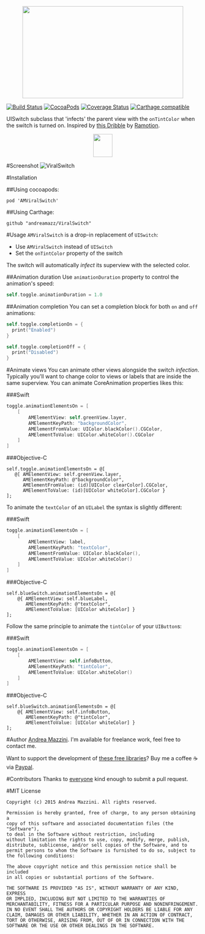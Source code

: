 <p align="center">
  <img width="420" height="240" src="assets/logo.png"/>
</p>

[![Build Status](https://travis-ci.org/andreamazz/ViralSwitch.png)](https://travis-ci.org/andreamazz/ViralSwitch)
[![CocoaPods](https://cocoapod-badges.herokuapp.com/v/AMViralSwitch/badge.png?style=flat)](http://cocoapods.org/?q=amviralswitch)
[![Coverage Status](https://coveralls.io/repos/andreamazz/ViralSwitch/badge.svg)](https://coveralls.io/r/andreamazz/ViralSwitch)
[![Carthage compatible](https://img.shields.io/badge/Carthage-compatible-4BC51D.svg?style=flat)](https://github.com/Carthage/Carthage)

UISwitch subclass that 'infects' the parent view with the `onTintColor` when the switch is turned on. Inspired by [this Dribble](https://dribbble.com/shots/1749645-Contact-Sync) by [Ramotion](https://dribbble.com/teams/Ramotion).

<p align="center">
  <a href='https://appetize.io/app/0c9gj9epg9bnv87c4mu94udcfr' alt='Live demo'>
    <img width="50" height="60" src="assets/demo.png"/>
  </a>
</p>

#Screenshot
![ViralSwitch](https://raw.githubusercontent.com/andreamazz/ViralSwitch/master/assets/screenshot.gif)

#Installation

##Using cocoapods:
```
pod 'AMViralSwitch'
```

##Using Carthage:
```
github "andreamazz/ViralSwitch"
```

#Usage
`AMViralSwitch` is a drop-in replacement of `UISwitch`:  
- Use `AMViralSwitch` instead of `UISwitch`
- Set the `onTintColor` property of the switch

The switch will automatically _infect_ its superview with the selected color.

##Animation duration
Use `animationDuration` property to control the animation's speed:
```swift
self.toggle.animationDuration = 1.0
```

##Animation completion
You can set a completion block for both `on` and `off` animations:
```swift
self.toggle.completionOn = {
  print("Enabled")
}

self.toggle.completionOff = {
  print("Disabled")
}
```

#Animate views
You can animate other views alongside the switch _infection_. Typically you'll want to change color to views or labels that are inside the same superview. You can animate CoreAnimation properties likes this: 

###Swift
```swift
toggle.animationElementsOn = [
    [
        AMElementView: self.greenView.layer,
        AMElementKeyPath: "backgroundColor",
        AMElementFromValue: UIColor.blackColor().CGColor,
        AMElementToValue: UIColor.whiteColor().CGColor
    ]
]
```

###Objective-C
```objc
self.toggle.animationElementsOn = @[
   @[ AMElementView: self.greenView.layer,
      AMElementKeyPath: @"backgroundColor", 
      AMElementFromValue: (id)[UIColor clearColor].CGColor,
      AMElementToValue: (id)[UIColor whiteColor].CGColor }
];
```

To animate the `textColor` of an `UILabel` the syntax is slightly different:

###Swift
```swift
toggle.animationElementsOn = [
    [
        AMElementView: label,
        AMElementKeyPath: "textColor",
        AMElementFromValue: UIColor.blackColor(),
        AMElementToValue: UIColor.whiteColor()
    ]
]
```

###Objective-C
```objc
self.blueSwitch.animationElementsOn = @[
    @{ AMElementView: self.blueLabel,
       AMElementKeyPath: @"textColor",
       AMElementToValue: [UIColor whiteColor] }
];
```

Follow the same principle to animate the `tintColor` of your `UIButton`s:

###Swift
```swift
toggle.animationElementsOn = [
    [
        AMElementView: self.infoButton,
        AMElementKeyPath: "tintColor",
        AMElementToValue: UIColor.whiteColor()
    ]
]
```

###Objective-C
```objc
self.blueSwitch.animationElementsOn = @[
    @{ AMElementView: self.infoButton,
       AMElementKeyPath: @"tintColor",
       AMElementToValue: [UIColor whiteColor] }
];
```

#Author
[Andrea Mazzini](https://twitter.com/theandreamazz). I'm available for freelance work, feel free to contact me. 

Want to support the development of [these free libraries](https://cocoapods.org/owners/734)? Buy me a coffee ☕️ via [Paypal](https://www.paypal.me/andreamazzini).  

#Contributors
Thanks to [everyone](https://github.com/andreamazz/ViralSwitch/graphs/contributors) kind enough to submit a pull request. 

#MIT License

	Copyright (c) 2015 Andrea Mazzini. All rights reserved.

	Permission is hereby granted, free of charge, to any person obtaining a
	copy of this software and associated documentation files (the "Software"),
	to deal in the Software without restriction, including
	without limitation the rights to use, copy, modify, merge, publish,
	distribute, sublicense, and/or sell copies of the Software, and to
	permit persons to whom the Software is furnished to do so, subject to
	the following conditions:

	The above copyright notice and this permission notice shall be included
	in all copies or substantial portions of the Software.

	THE SOFTWARE IS PROVIDED "AS IS", WITHOUT WARRANTY OF ANY KIND, EXPRESS
	OR IMPLIED, INCLUDING BUT NOT LIMITED TO THE WARRANTIES OF
	MERCHANTABILITY, FITNESS FOR A PARTICULAR PURPOSE AND NONINFRINGEMENT.
	IN NO EVENT SHALL THE AUTHORS OR COPYRIGHT HOLDERS BE LIABLE FOR ANY
	CLAIM, DAMAGES OR OTHER LIABILITY, WHETHER IN AN ACTION OF CONTRACT,
	TORT OR OTHERWISE, ARISING FROM, OUT OF OR IN CONNECTION WITH THE
	SOFTWARE OR THE USE OR OTHER DEALINGS IN THE SOFTWARE.
	
